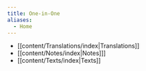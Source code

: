 ```yaml
---
title: One-in-One
aliases:
  - Home
---
```

* [[content/Translations/index|Translations]]
* [[content/Notes/index|Notes]]]
* [[content/Texts/index|Texts]]